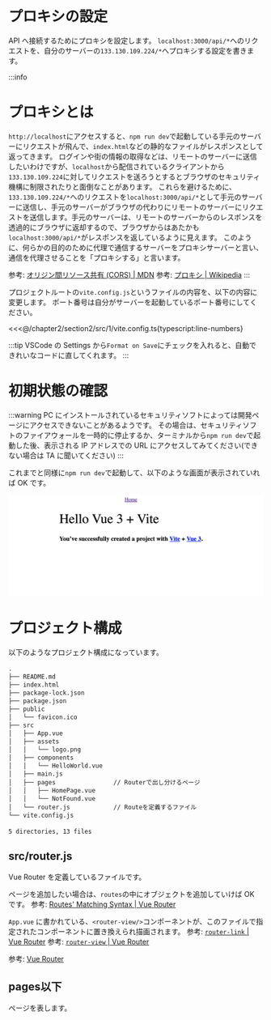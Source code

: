 # プロキシの設定
API へ接続するためにプロキシを設定します。
`localhost:3000/api/*`へのリクエストを、自分のサーバーの`133.130.109.224/*`へプロキシする設定を書きます。

:::info
# プロキシとは
`http://localhost`にアクセスすると、`npm run dev`で起動している手元のサーバーにリクエストが飛んで、`index.html`などの静的なファイルがレスポンスとして返ってきます。
ログインや街の情報の取得などは、リモートのサーバーに送信したいわけですが、`localhost`から配信されているクライアントから`133.130.109.224`に対してリクエストを送ろうとするとブラウザのセキュリティ機構に制限されたりと面倒なことがあります。
これらを避けるために、`133.130.109.224/*`へのリクエストを`localhost:3000/api/*`として手元のサーバーに送信し、手元のサーバーがブラウザの代わりにリモートのサーバーにリクエストを送信します。手元のサーバーは、リモートのサーバーからのレスポンスを透過的にブラウザに返却するので、ブラウザからはあたかも`localhost:3000/api/*`がレスポンスを返しているように見えます。
このように、何らかの目的のために代理で通信するサーバーをプロキシサーバーと言い、通信を代理させることを「プロキシする」と言います。

参考: [オリジン間リソース共有 (CORS) | MDN](https://developer.mozilla.org/ja/docs/Web/HTTP/CORS)
参考: [プロキシ | Wikipedia](https://ja.wikipedia.org/wiki/%E3%83%97%E3%83%AD%E3%82%AD%E3%82%B7)
:::

プロジェクトルートの`vite.config.js`というファイルの内容を、以下の内容に変更します。
ポート番号は自分がサーバーを起動しているポート番号にしてください。

<<<@/chapter2/section2/src/1/vite.config.ts{typescript:line-numbers}

:::tip
VSCode の Settings から`Format on Save`にチェックを入れると、自動できれいなコードに直してくれます。
:::

# 初期状態の確認

:::warning
PC にインストールされているセキュリティソフトによっては開発ページにアクセスできないことがあるようです。
その場合は、セキュリティソフトのファイアウォールを一時的に停止するか、ターミナルから`npm run dev`で起動した後、表示される IP アドレスでの URL にアクセスしてみてください(できない場合は TA に聞いてください)
:::

これまでと同様に`npm run dev`で起動して、以下のような画面が表示されていれば OK です。

![](images/1/vue_first.png)

# プロジェクト構成

以下のようなプロジェクト構成になっています。

```
.
├── README.md
├── index.html
├── package-lock.json
├── package.json
├── public
│   └── favicon.ico
├── src
│   ├── App.vue
│   ├── assets
│   │   └── logo.png
│   ├── components
│   │   └── HelloWorld.vue
│   ├── main.js
│   ├── pages                // Routerで出し分けるページ
│   │   ├── HomePage.vue
│   │   └── NotFound.vue
│   └── router.js            // Routeを定義するファイル
└── vite.config.js

5 directories, 13 files
```

## src/router.js
Vue Router を定義しているファイルです。

ページを追加したい場合は、`routes`の中にオブジェクトを追加していけば OK です。
参考: [Routes' Matching Syntax | Vue Router](https://next.router.vuejs.org/guide/essentials/route-matching-syntax.html)

`App.vue` に書かれている、`<router-view/>`コンポーネントが、このファイルで指定されたコンポーネントに置き換えられ描画されます。
参考: [`router-link` | Vue Router](https://next.router.vuejs.org/guide/#router-link)
参考: [`router-view` | Vue Router](https://next.router.vuejs.org/guide/#router-view)

参考: [Vue Router](https://next.router.vuejs.org/)

## pages以下

ページを表します。
